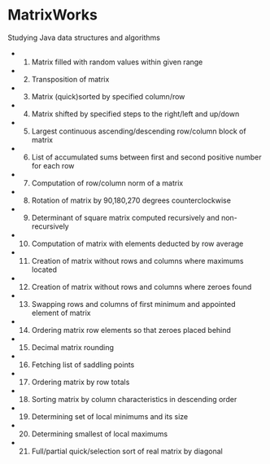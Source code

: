 # MatrixWorks
Studying Java data structures and algorithms

 * 1. Matrix filled with random values within given range
 * 2. Transposition of matrix
 * 3. Matrix (quick)sorted by specified column/row
 * 4. Matrix shifted by specified steps to the right/left and up/down
 * 5. Largest continuous ascending/descending row/column block of matrix
 * 6. List of accumulated sums between first and second positive number for each row
 * 7. Computation of row/column norm of a matrix
 * 8. Rotation of matrix by 90,180,270 degrees counterclockwise
 * 9. Determinant of square matrix computed recursively and non-recursively
 * 10. Computation of matrix with elements deducted by row average 
 * 11. Creation of matrix without rows and columns where maximums located
 * 12. Creation of matrix without rows and columns where zeroes found
 * 13. Swapping rows and columns of first minimum and appointed element of matrix
 * 14. Ordering matrix row elements so that zeroes placed behind
 * 15. Decimal matrix rounding
 * 16. Fetching list of saddling points
 * 17. Ordering matrix by row totals
 * 18. Sorting matrix by column characteristics in descending order
 * 19. Determining set of local minimums and its size
 * 20. Determining smallest of local maximums
 * 21. Full/partial quick/selection sort of real matrix by diagonal
